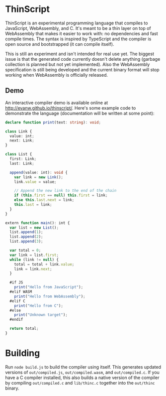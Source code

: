 # ThinScript

ThinScript is an experimental programming language that compiles to JavaScript, WebAssembly, and C.
It's meant to be a thin layer on top of WebAssembly that makes it easier to work with: no dependencies and fast compile times.
The syntax is inspired by TypeScript and the compiler is open source and bootstrapped (it can compile itself).

This is still an experiment and isn't intended for real use yet.
The biggest issue is that the generated code currently doesn't delete anything (garbage collection is planned but not yet implemented).
Also the WebAssembly specification is still being developed and the current binary format will stop working when WebAssembly is officially released.

## Demo

An interactive compiler demo is available online at http://evanw.github.io/thinscript/.
Here's some example code to demonstrate the language (documentation will be written at some point):

```TypeScript
declare function print(text: string): void;

class Link {
  value: int;
  next: Link;
}

class List {
  first: Link;
  last: Link;

  append(value: int): void {
    var link = new Link();
    link.value = value;

    // Append the new link to the end of the chain
    if (this.first == null) this.first = link;
    else this.last.next = link;
    this.last = link;
  }
}

extern function main(): int {
  var list = new List();
  list.append(1);
  list.append(2);
  list.append(3);

  var total = 0;
  var link = list.first;
  while (link != null) {
    total = total + link.value;
    link = link.next;
  }

  #if JS
    print("Hello from JavaScript");
  #elif WASM
    print("Hello from WebAssembly");
  #elif C
    print("Hello from C");
  #else
    print("Unknown target");
  #endif

  return total;
}
```

# Building

Run `node build.js` to build the compiler using itself.
This generates updated versions of `out/compiled.js`, `out/compiled.wasm`, and `out/compiled.c`.
If you have a C compiler installed, this also builds a native version of the compiler by compiling `out/compiled.c` and `lib/thinc.c` together into the `out/thinc` binary.
